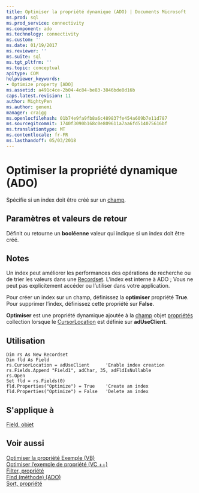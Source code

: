 ```yaml
---
title: Optimiser la propriété dynamique (ADO) | Documents Microsoft
ms.prod: sql
ms.prod_service: connectivity
ms.component: ado
ms.technology: connectivity
ms.custom: ''
ms.date: 01/19/2017
ms.reviewer: ''
ms.suite: sql
ms.tgt_pltfrm: ''
ms.topic: conceptual
apitype: COM
helpviewer_keywords:
- Optimize property [ADO]
ms.assetid: a491c4ce-2b04-4c84-be83-3846bde8d16b
caps.latest.revision: 11
author: MightyPen
ms.author: genemi
manager: craigg
ms.openlocfilehash: 01b74e9fa9fb8a6c489837fe454a609b7e11d787
ms.sourcegitcommit: 1740f3090b168c0e809611a7aa6fd514075616bf
ms.translationtype: MT
ms.contentlocale: fr-FR
ms.lasthandoff: 05/03/2018
---
```

# <a name="optimize-property-dynamic-ado"></a>Optimiser la propriété dynamique (ADO)
Spécifie si un index doit être créé sur un [champ](../../../ado/reference/ado-api/field-object.md).  
  
## <a name="settings-and-return-values"></a>Paramètres et valeurs de retour  
 Définit ou retourne un **booléenne** valeur qui indique si un index doit être créé.  
  
## <a name="remarks"></a>Notes  
 Un index peut améliorer les performances des opérations de recherche ou de trier les valeurs dans une [Recordset](../../../ado/reference/ado-api/recordset-object-ado.md). L’index est interne à ADO ; Vous ne peut pas explicitement accéder ou l’utiliser dans votre application.  
  
 Pour créer un index sur un champ, définissez la **optimiser** propriété **True**. Pour supprimer l’index, définissez cette propriété sur **False**.  
  
 **Optimiser** est une propriété dynamique ajoutée à la [champ](../../../ado/reference/ado-api/field-object.md) objet [propriétés](../../../ado/reference/ado-api/properties-collection-ado.md) collection lorsque le [CursorLocation](../../../ado/reference/ado-api/cursorlocation-property-ado.md) est définie sur **adUseClient**.  
  
## <a name="usage"></a>Utilisation  
  
```  
Dim rs As New Recordset  
Dim fld As Field  
rs.CursorLocation = adUseClient      'Enable index creation  
rs.Fields.Append "Field1", adChar, 35, adFldIsNullable  
rs.Open  
Set fld = rs.Fields(0)  
fld.Properties("Optimize") = True    'Create an index  
fld.Properties("Optimize") = False   'Delete an index  
```  
  
## <a name="applies-to"></a>S'applique à  
 [Field, objet](../../../ado/reference/ado-api/field-object.md)  
  
## <a name="see-also"></a>Voir aussi  
 [Optimiser la propriété Exemple (VB)](../../../ado/reference/ado-api/optimize-property-example-vb.md)   
 [Optimiser l’exemple de propriété (VC ++)](../../../ado/reference/ado-api/optimize-property-example-vc.md)   
 [Filter, propriété](../../../ado/reference/ado-api/filter-property.md)   
 [Find (méthode) (ADO)](../../../ado/reference/ado-api/find-method-ado.md)   
 [Sort, propriété](../../../ado/reference/ado-api/sort-property.md)
